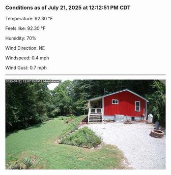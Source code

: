 ### Conditions as of July 21, 2025 at 12:12:51 PM CDT 

Temperature: 92.30 &deg;F

Feels like: 92.30 &deg;F

Humidity: 70%

Wind Direction: NE

Windspeed: 0.4 mph

Wind Gust: 0.7 mph

---

<img src="./images/latest.jpeg"/>

